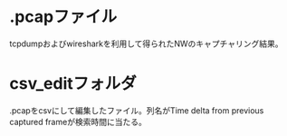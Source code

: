 # .pcapファイル
tcpdumpおよびwiresharkを利用して得られたNWのキャプチャリング結果。

# csv_editフォルダ
.pcapをcsvにして編集したファイル。列名がTime delta from previous captured frameが検索時間に当たる。

